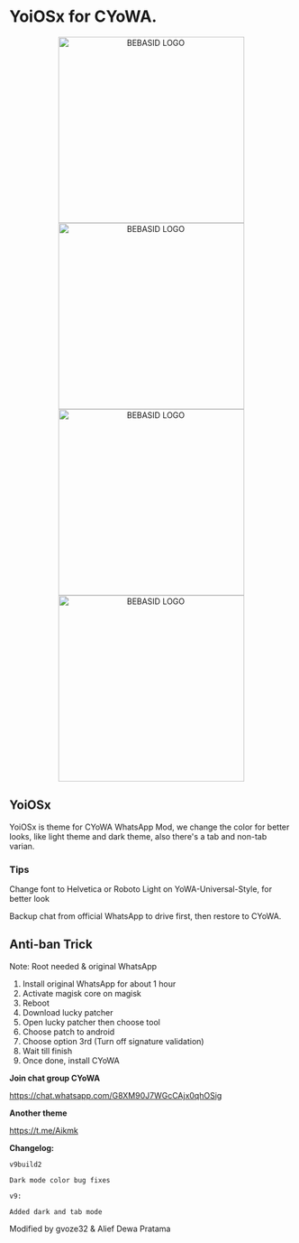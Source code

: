 # YoiOSx for CYoWA.

<p align="center">
    <img src="https://i.ibb.co/sK1fLvh/74156962-2574107122644392-140789023667912704-n.jpg" alt="BEBASID LOGO" width="330">
    <img src="https://i.ibb.co/54Vbpvb/74664681-2574107695977668-6518689319333396480-n.jpg" alt="BEBASID LOGO" width="330">
    <img src="https://i.ibb.co/K2nnt0T/73472806-2574107965977641-1658562588411166720-n.jpg" alt="BEBASID LOGO" width="330">
    <img src="https://i.ibb.co/Pm4C385/75210272-2574108235977614-261236248998313984-n.jpg" alt="BEBASID LOGO" width="330">
</p>
<p align="center">

## YoiOSx
YoiOSx is theme for CYoWA WhatsApp Mod, we change the color for better looks, like light theme and dark theme, also there's a tab and non-tab varian. 

### Tips
Change font to Helvetica or Roboto Light on YoWA-Universal-Style, for better look

Backup chat from official WhatsApp to drive first, then restore to CYoWA.

## Anti-ban Trick

Note: Root needed & original WhatsApp

1. Install original WhatsApp for about 1 hour
2. Activate magisk core on magisk
3. Reboot
4. Download lucky patcher
5. Open lucky patcher then choose tool
6. Choose patch to android
7. Choose option 3rd (Turn off signature validation)
8. Wait till finish
9. Once done, install CYoWA

**Join chat group CYoWA**

https://chat.whatsapp.com/G8XM90J7WGcCAjx0qhOSig

**Another theme**

https://t.me/Aikmk

**Changelog:**
```
v9build2

Dark mode color bug fixes

v9:

Added dark and tab mode
```

Modified by gvoze32 & Alief Dewa Pratama
